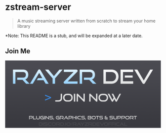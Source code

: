 # zstream-server

> A music streaming server written from scratch to stream your home library

*Note: This README is a stub, and will be expanded at a later date.

## Join Me
[![Discord Badge](https://github.com/Rayzr522/ProjectResources/raw/master/RayzrDev/badge-small.png)](https://discord.io/rayzrdevofficial)